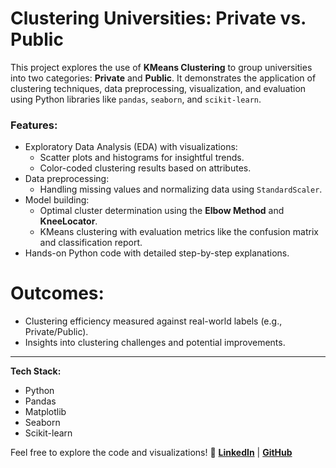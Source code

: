 
# Clustering Universities: Private vs. Public

This project explores the use of **KMeans Clustering** to group universities into two categories: **Private** and **Public**. It demonstrates the application of clustering techniques, data preprocessing, visualization, and evaluation using Python libraries like `pandas`, `seaborn`, and `scikit-learn`.

### Features:
- Exploratory Data Analysis (EDA) with visualizations:
  - Scatter plots and histograms for insightful trends.
  - Color-coded clustering results based on attributes.
- Data preprocessing:
  - Handling missing values and normalizing data using `StandardScaler`.
- Model building:
  - Optimal cluster determination using the **Elbow Method** and **KneeLocator**.
  - KMeans clustering with evaluation metrics like the confusion matrix and classification report.
- Hands-on Python code with detailed step-by-step explanations.

 #  Outcomes:
- Clustering efficiency measured against real-world labels (e.g., Private/Public).
- Insights into clustering challenges and potential improvements.

---

**Tech Stack:**
- Python
- Pandas
- Matplotlib
- Seaborn
- Scikit-learn

Feel free to explore the code and visualizations! 
🔗 **[LinkedIn](https://www.linkedin.com/in/monirul-m08/)** | **[GitHub](https://github.com/MonirulIslamm08)**  
